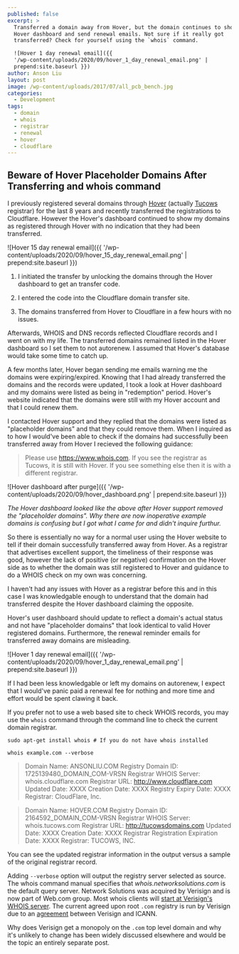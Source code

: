 ```yaml
---
published: false
excerpt: >
  Transferred a domain away from Hover, but the domain continues to show on the
  Hover dashboard and send renewal emails. Not sure if it really got
  transferred? Check for yourself using the `whois` command. 

  ![Hover 1 day renewal email]({{
  '/wp-content/uploads/2020/09/hover_1_day_renewal_email.png' |
  prepend:site.baseurl }})
author: Anson Liu
layout: post
image: /wp-content/uploads/2017/07/all_pcb_bench.jpg
categories:
  - Development
tags:
  - domain
  - whois
  - registrar
  - renewal
  - hover
  - cloudflare
---
```

## Beware of Hover Placeholder Domains After Transferring and whois command

I previously registered several domains through [Hover](https://hover.com) (actually [Tucows](https://Tucows.com) registrar) for the last 8 years and recently transferred the registrations to Cloudflare. However the Hover's dashboard continued to show my domains as registered through Hover with no indication that they had been transferred. 

![Hover 15 day renewal email]({{ '/wp-content/uploads/2020/09/hover_15_day_renewal_email.png' | prepend:site.baseurl }})

1. I initiated the transfer by unlocking the domains through the Hover dashboard to get an transfer code.

2. I entered the code into the Cloudflare domain transfer site.

3. The domains transferred from Hover to Cloudflare in a few hours with no issues. 

Afterwards, WHOIS and DNS records reflected Cloudflare records and I went on with my life. The transferred domains remained listed in the Hover dashboard so I set them to not autorenew. I assumed that Hover's database would take some time to catch up. 

A few months later, Hover began sending me emails warning me the domains were expiring/expired. Knowing that I had already transferred the domains and the records were updated, I took a look at Hover dashboard and my domains were listed as being in "redemption" period. Hover's website indicated that the domains were still with my Hover account and that I could renew them. 

I contacted Hover support and they replied that the domains were listed as "placeholder domains" and that they could remove them. When I inquired as to how I would've been able to check if the domains had successfully been transferred away from Hover I recieved the following guidance:

> Please use https://www.whois.com. If you see the registrar as Tucows, it is still with Hover. If you see something else then it is with a different registrar.

![Hover dashboard after purge]({{ '/wp-content/uploads/2020/09/hover_dashboard.png' | prepend:site.baseurl }})

_The Hover dashboard looked like the above after Hover support removed the "placeholder domains". Why there are now inoperative example domains is confusing but I got what I came for and didn't inquire furthur._

So there is essentially no way for a normal user using the Hover website to tell if their domain successfully transferred away from Hover. As a registrar that advertises excellent support, the timeliness of their response was good, however the lack of positive (or negative) confirmation on the Hover side as to whether the domain was still registered to Hover and guidance to do a WHOIS check on my own was concerning. 

I haven't had any issues with Hover as a registrar before this and in this case I was knowledgable enough to understand that the domain had transferred despite the Hover dashboard claiming the opposite. 

Hover's user dashboard should update to reflect a domain's actual status and not have "placeholder domains" that look identical to valid Hover registered domains. Furthermore, the renewal reminder emails for transferred away domains are misleading. 

![Hover 1 day renewal email]({{ '/wp-content/uploads/2020/09/hover_1_day_renewal_email.png' | prepend:site.baseurl }})

If I had been less knowledgable or left my domains on autorenew, I expect that I would've panic paid a renewal fee for nothing and more time and effort would be spent clawing it back. 

If you prefer not to use a web based site to check WHOIS records, you may use the `whois` command through the command line to check the current domain registrar. 

```
sudo apt-get install whois # If you do not have whois installed

whois example.com --verbose
```

> Domain Name: ANSONLIU.COM
> Registry Domain ID: 1725139480_DOMAIN_COM-VRSN
> Registrar WHOIS Server: whois.cloudflare.com
> Registrar URL: http://www.cloudflare.com
> Updated Date: XXXX
> Creation Date: XXXX
> Registry Expiry Date: XXXX
> Registrar: CloudFlare, Inc.

> Domain Name: HOVER.COM
> Registry Domain ID: 2164592_DOMAIN_COM-VRSN
> Registrar WHOIS Server: whois.tucows.com
> Registrar URL: http://tucowsdomains.com
> Updated Date: XXXX
> Creation Date: XXXX
> Registrar Registration Expiration Date: XXXX
> Registrar: TUCOWS, INC.

You can see the updated registrar information in the output versus a sample of the original registrar record. 

Adding `--verbose` option will output the registry server selected as source. The whois command manual specifies that *whois.networksolutions.com* is the default query server. Network Solutions was acquired by Verisign and is now part of Web.com group. Most whois clients will [start at Verisign's WHOIS server](https://github.com/rfc1036/whois/blob/b7cfb4ef37c4f53f29e8b52ce78fa11258d0ad97/tld_serv_list). The current agreed upon root `.com` registry is run by Verisign due to an [agreement](https://www.sec.gov/Archives/edgar/data/1014473/000119312507154202/dex1026.htm) between Verisign and ICANN. 

Why does Verisign get a monopoly on the `.com` top level domain and why it's unlikely to change has been widely discussed elsewhere and would be the topic an entirely separate post.
